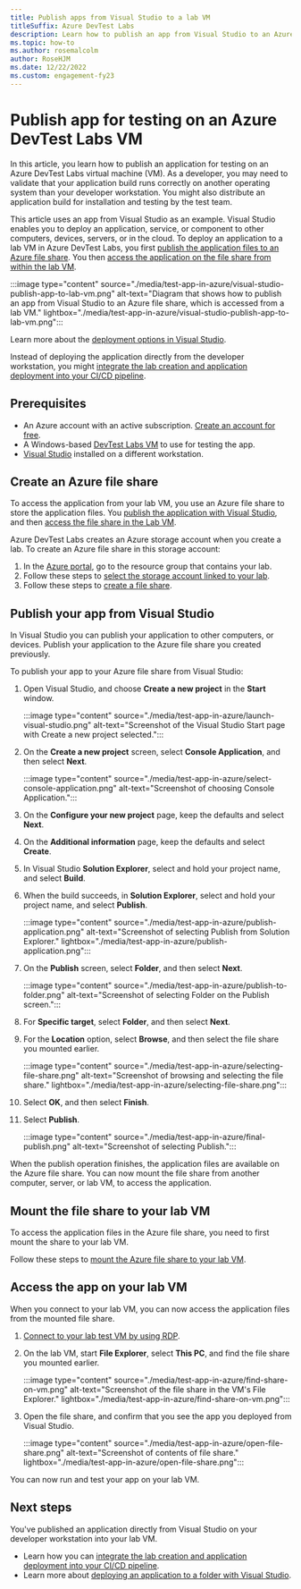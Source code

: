```yaml
---
title: Publish apps from Visual Studio to a lab VM
titleSuffix: Azure DevTest Labs
description: Learn how to publish an app from Visual Studio to an Azure file share for testing from a DevTest Labs virtual machine.
ms.topic: how-to
ms.author: rosemalcolm
author: RoseHJM
ms.date: 12/22/2022
ms.custom: engagement-fy23
---
```


# Publish app for testing on an Azure DevTest Labs VM

In this article, you learn how to publish an application for testing on an Azure DevTest Labs virtual machine (VM). As a developer, you may need to validate that your application build runs correctly on another operating system than your developer workstation. You might also distribute an application build for installation and testing by the test team. 

This article uses an app from Visual Studio as an example. Visual Studio enables you to deploy an application, service, or component to other computers, devices, servers, or in the cloud. To deploy an application to a lab VM in Azure DevTest Labs, you first [publish the application files to an Azure file share](#publish-your-app-from-visual-studio). You then [access the application on the file share from within the lab VM](#access-the-app-on-your-lab-vm).

:::image type="content" source="./media/test-app-in-azure/visual-studio-publish-app-to-lab-vm.png" alt-text="Diagram that shows how to publish an app from Visual Studio to an Azure file share, which is accessed from a lab VM." lightbox="./media/test-app-in-azure/visual-studio-publish-app-to-lab-vm.png":::

Learn more about the [deployment options in Visual Studio](/visualstudio/deployment/deploying-applications-services-and-components).

Instead of deploying the application directly from the developer workstation, you might [integrate the lab creation and application deployment into your CI/CD pipeline](./use-devtest-labs-build-release-pipelines.md).

## Prerequisites

- An Azure account with an active subscription. [Create an account for free](https://azure.microsoft.com/free/?WT.mc_id=A261C142F).
- A Windows-based [DevTest Labs VM](devtest-lab-add-vm.md) to use for testing the app.
- [Visual Studio](https://visualstudio.microsoft.com/free-developer-offers/) installed on a different workstation.

## Create an Azure file share

To access the application from your lab VM, you use an Azure file share to store the application files. You [publish the application with Visual Studio](#publish-your-app-from-visual-studio), and then [access the file share in the Lab VM](#access-the-app-on-your-lab-vm).

Azure DevTest Labs creates an Azure storage account when you create a lab. To create an Azure file share in this storage account:

1. In the [Azure portal](https://portal.azure.com), go to the resource group that contains your lab.
1. Follow these steps to [select the storage account linked to your lab](./encrypt-storage.md#view-storage-account-contents).
1. Follow these steps to [create a file share](../storage/files/storage-how-to-create-file-share.md#create-a-file-share).

## Publish your app from Visual Studio

In Visual Studio you can publish your application to other computers, or devices. Publish your application to the Azure file share you created previously.

To publish your app to your Azure file share from Visual Studio:

1. Open Visual Studio, and choose **Create a new project** in the **Start** window.

   :::image type="content" source="./media/test-app-in-azure/launch-visual-studio.png" alt-text="Screenshot of the Visual Studio Start page with Create a new project selected.":::

1. On the **Create a new project** screen, select **Console Application**, and then select **Next**.

   :::image type="content" source="./media/test-app-in-azure/select-console-application.png" alt-text="Screenshot of choosing Console Application.":::

1. On the **Configure your new project** page, keep the defaults and select **Next**.

1. On the **Additional information** page, keep the defaults and select **Create**.

1. In Visual Studio **Solution Explorer**, select and hold your project name, and select **Build**.

1. When the build succeeds, in **Solution Explorer**, select and hold your project name, and select **Publish**.

   :::image type="content" source="./media/test-app-in-azure/publish-application.png" alt-text="Screenshot of selecting Publish from Solution Explorer." lightbox="./media/test-app-in-azure/publish-application.png":::

1. On the **Publish** screen, select **Folder**, and then select **Next**.

   :::image type="content" source="./media/test-app-in-azure/publish-to-folder.png" alt-text="Screenshot of selecting Folder on the Publish screen.":::

1. For **Specific target**, select **Folder**, and then select **Next**.

1. For the **Location** option, select **Browse**, and then select the file share you mounted earlier.

   :::image type="content" source="./media/test-app-in-azure/selecting-file-share.png" alt-text="Screenshot of browsing and selecting the file share." lightbox="./media/test-app-in-azure/selecting-file-share.png":::

1. Select **OK**, and then select **Finish**.

1. Select **Publish**.

   :::image type="content" source="./media/test-app-in-azure/final-publish.png" alt-text="Screenshot of selecting Publish.":::

When the publish operation finishes, the application files are available on the Azure file share. You can now mount the file share from another computer, server, or lab VM, to access the application.

## Mount the file share to your lab VM

To access the application files in the Azure file share, you need to first mount the share to your lab VM.

Follow these steps to [mount the Azure file share to your lab VM](../storage/files/storage-how-to-use-files-windows.md#mount-the-azure-file-share).

## Access the app on your lab VM

When you connect to your lab VM, you can now access the application files from the mounted file share.

1. [Connect to your lab test VM by using RDP](./connect-windows-virtual-machine.md).

1. On the lab VM, start **File Explorer**, select **This PC**, and find the file share you mounted earlier.

   :::image type="content" source="./media/test-app-in-azure/find-share-on-vm.png" alt-text="Screenshot of the file share in the VM's File Explorer." lightbox="./media/test-app-in-azure/find-share-on-vm.png":::

1. Open the file share, and confirm that you see the app you deployed from Visual Studio.

   :::image type="content" source="./media/test-app-in-azure/open-file-share.png" alt-text="Screenshot of contents of file share." lightbox="./media/test-app-in-azure/open-file-share.png":::

You can now run and test your app on your lab VM.

## Next steps

You've published an application directly from Visual Studio on your developer workstation into your lab VM.

- Learn how you can [integrate the lab creation and application deployment into your CI/CD pipeline](./use-devtest-labs-build-release-pipelines.md).
- Learn more about [deploying an application to a folder with Visual Studio](/visualstudio/deployment/deploying-applications-services-and-components-resources#folder).